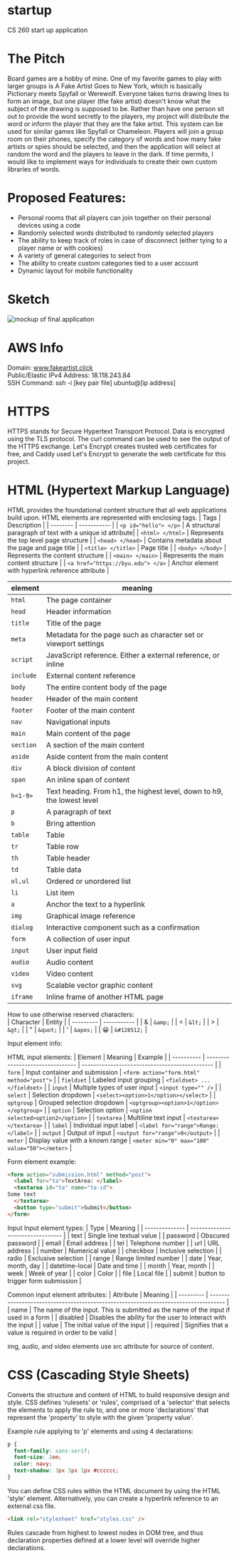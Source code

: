 # startup
CS 260 start up application  

# The Pitch
Board games are a hobby of mine. One of my favorite games to play with larger groups is A Fake Artist Goes to New York, which is basically Pictionary meets Spyfall or Werewolf. Everyone takes turns drawing lines to form an image, but one player (the fake artist) doesn't know what the subject of the drawing is supposed to be. Rather than have one person sit out to provide the word secretly to the players, my project will distribute the word or inform the player that they are the fake artist. This system can be used for similar games like Spyfall or Chameleon. Players will join a group room on their phones, specify the category of words and how many fake artists or spies should be selected, and then the application will select at random the word and the players to leave in the dark. If time permits, I would like to implement ways for individuals to create their own custom libraries of words.

# Proposed Features:
- Personal rooms that all players can join together on their personal devices using a code
- Randomly selected words distributed to randomly selected players
- The ability to keep track of roles in case of disconnect (either tying to a player name or with cookies)
- A variety of general categories to select from
- The ability to create custom categories tied to a user account
- Dynamic layout for mobile functionality

# Sketch
![mockup of final application](https://github.com/AlisonRampton/startup/blob/main/IMG-0763.jpg?raw=true)

# AWS Info
Domain: www.fakeartist.click  
Public/Elastic IPv4 Address: 18.118.243.84  
SSH Command: ssh -i [key pair file] ubuntu@[ip address]  

# HTTPS
HTTPS stands for Secure Hypertext Transport Protocol. Data is encrypted using the TLS protocol. The curl command can be used to see the output of the HTTPS exchange. Let's Encrypt creates trusted web certificates for free, and Caddy used Let's Encrypt to generate the web certificate for this project.

# HTML (Hypertext Markup Language)
HTML provides the foundational content structure that all web applications build upon. HTML elements are represented with enclosing tags.
| Tags     | Description |
| -------- | ----------- |
| ```<p id="hello"> </p>``` | A structural paragraph of text with a unique id attribute|
| ```<html> </html>``` | Represents the top level page structure |
| ```<head> </head>``` | Contains metadata about the page and page title |
| ```<title> </title>``` | Page title |
| ```<body> </body>``` | Represents the content structure |
| ```<main> </main>``` | Represents the main content structure |
| ```<a href="https://byu.edu"> </a>``` | Anchor element with hyperlink reference attribute |

| element   | meaning                                                                |
| --------- | ---------------------------------------------------------------------- |
| `html`    | The page container                                                     |
| `head`    | Header information                                                     |
| `title`   | Title of the page                                                      |
| `meta`    | Metadata for the page such as character set or viewport settings       |
| `script`  | JavaScript reference. Either a external reference, or inline           |
| `include` | External content reference                                             |
| `body`    | The entire content body of the page                                    |
| `header`  | Header of the main content                                             |
| `footer`  | Footer of the main content                                             |
| `nav`     | Navigational inputs                                                    |
| `main`    | Main content of the page                                               |
| `section` | A section of the main content                                          |
| `aside`   | Aside content from the main content                                    |
| `div`     | A block division of content                                            |
| `span`    | An inline span of content                                              |
| `h<1-9>`  | Text heading. From h1, the highest level, down to h9, the lowest level |
| `p`       | A paragraph of text                                                    |
| `b`       | Bring attention                                                        |
| `table`   | Table                                                                  |
| `tr`      | Table row                                                              |
| `th`      | Table header                                                           |
| `td`      | Table data                                                             |
| `ol,ul`   | Ordered or unordered list                                              |
| `li`      | List item                                                              |
| `a`       | Anchor the text to a hyperlink                                         |
| `img`     | Graphical image reference                                              |
| `dialog`  | Interactive component such as a confirmation                           |
| `form`    | A collection of user input                                             |
| `input`   | User input field                                                       |
| `audio`   | Audio content                                                          |
| `video`   | Video content                                                          |
| `svg`     | Scalable vector graphic content                                        |
| `iframe`  | Inline frame of another HTML page                                      |

How to use otherwise reserved characters:  
| Character | Entity      |
| --------- | ----------- |
| &amp;     | `&amp;`     |
| <         | `&lt;`      |
| >         | `&gt;`      |
| "         | `&quot;`    |
| '         | `&apos;`    |
| &#128512; | `&#128512;` |
  
Input element info:

HTML input elements:
| Element    | Meaning                          | Example                                        |
| ---------- | -------------------------------- | ---------------------------------------------- |
| `form`     | Input container and submission   | `<form action="form.html" method="post">`      |
| `fieldset` | Labeled input grouping           | `<fieldset> ... </fieldset>`                   |
| `input`    | Multiple types of user input     | `<input type="" />`                            |
| `select`   | Selection dropdown               | `<select><option>1</option></select>`          |
| `optgroup` | Grouped selection dropdown       | `<optgroup><option>1</option></optgroup>`      |
| `option`   | Selection option                 | `<option selected>option2</option>`            |
| `textarea` | Multiline text input             | `<textarea></textarea>`                        |
| `label`    | Individual input label           | `<label for="range">Range: </label>`           |
| `output`   | Output of input                  | `<output for="range">0</output>`               |
| `meter`    | Display value with a known range | `<meter min="0" max="100" value="50"></meter>` |

Form element example:  
```html
<form action="submission.html" method="post">
  <label for="ta">TextArea: </label>
  <textarea id="ta" name="ta-id">
Some text
  </textarea>
  <button type="submit">Submit</button>
</form>
```
Input Input element types:
| Type           | Meaning                           |
| -------------- | --------------------------------- |
| text           | Single line textual value         |
| password       | Obscured password                 |
| email          | Email address                     |
| tel            | Telephone number                  |
| url            | URL address                       |
| number         | Numerical value                   |
| checkbox       | Inclusive selection               |
| radio          | Exclusive selection               |
| range          | Range limited number              |
| date           | Year, month, day                  |
| datetime-local | Date and time                     |
| month          | Year, month                       |
| week           | Week of year                      |
| color          | Color                             |
| file           | Local file                        |
| submit         | button to trigger form submission |

Common input element attributes:
| Attribute | Meaning                                                                             |
| --------- | ----------------------------------------------------------------------------------- |
| name      | The name of the input. This is submitted as the name of the input if used in a form |
| disabled  | Disables the ability for the user to interact with the input                        |
| value     | The initial value of the input                                                      |
| required  | Signifies that a value is required in order to be valid                             |

img, audio, and video elements use src attribute for source of content.

# CSS (Cascading Style Sheets)
Converts the structure and content of HTML to build responsive design and style. CSS defines 'rulesets' or 'rules', comprised of a 'selector' that selects the elements to apply the rule to, and one or more 'declarations' that represent the 'property' to style with the given 'property value'.  

Example rule applying to 'p' elements and using 4 declarations:
```css
p {
  font-family: sans-serif;
  font-size: 2em;
  color: navy;
  text-shadow: 3px 3px 1px #cccccc;
}
```
You can define CSS rules within the HTML document by using the HTML 'style' element. Alternatively, you can create a hyperlink reference to an external css file.
```html
<link rel="stylesheet" href="styles.css" />
```
Rules cascade from highest to lowest nodes in DOM tree, and thus declaration properties defined at a lower level will override higher declarations.
